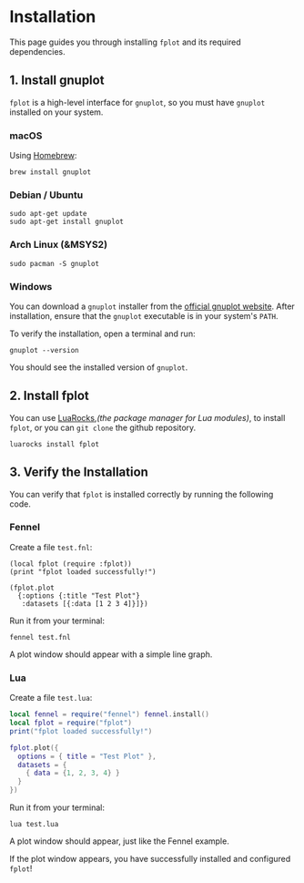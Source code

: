 # Installation

This page guides you through installing `fplot` and its required dependencies.

## 1. Install gnuplot

`fplot` is a high-level interface for `gnuplot`, so you must have `gnuplot` installed on your system.

### macOS

Using [Homebrew](https://brew.sh/ "null"):

```
brew install gnuplot
```

### Debian / Ubuntu

```
sudo apt-get update
sudo apt-get install gnuplot
```

### Arch Linux (&MSYS2)

```
sudo pacman -S gnuplot
```

### Windows

You can download a `gnuplot` installer from the [official gnuplot website](http://www.gnuplot.info/download.html "null"). After installation, ensure that the `gnuplot` executable is in your system's `PATH`.

To verify the installation, open a terminal and run:

```
gnuplot --version
```

You should see the installed version of `gnuplot`.

## 2. Install fplot

You can use [LuaRocks](https://luarocks.org/ "null"),*(the package manager for Lua modules)*, to install `fplot`, or you can `git clone` the github repository.

```
luarocks install fplot
```

## 3. Verify the Installation

You can verify that `fplot` is installed correctly by running the following code.

### Fennel

Create a file `test.fnl`:

```fennel
(local fplot (require :fplot))
(print "fplot loaded successfully!")

(fplot.plot
  {:options {:title "Test Plot"}
   :datasets [{:data [1 2 3 4]}]})
```

Run it from your terminal:

```
fennel test.fnl
```

A plot window should appear with a simple line graph.

### Lua

Create a file `test.lua`:

```lua
local fennel = require("fennel") fennel.install()
local fplot = require("fplot")
print("fplot loaded successfully!")

fplot.plot({
  options = { title = "Test Plot" },
  datasets = {
    { data = {1, 2, 3, 4} }
  }
})
```

Run it from your terminal:

```
lua test.lua
```

A plot window should appear, just like the Fennel example.

If the plot window appears, you have successfully installed and configured `fplot`!
